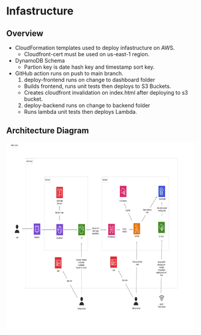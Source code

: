 # Infastructure

## Overview

- CloudFormation templates used to deploy infastructure on AWS.
  - Cloudfront-cert must be used on us-east-1 region.
- DynamoDB Schema
  - Partion key is date hash key and timestamp sort key.
- GitHub action runs on push to main branch.
  1. deploy-frontend runs on change to dashboard folder
  - Builds frontend, runs unit tests then deploys to S3 Buckets.
  - Creates cloudfront invalidation on index.html after deploying to s3 bucket.
  2. deploy-backend runs on change to backend folder
  - Runs lambda unit tests then deploys Lambda.

## Architecture Diagram

<img
  src='../docs/aws_architecture-diagram.svg'
  raw=true
  alt='AWS Architecture Diagram'
  height="500px"
  width="auto"
/>
